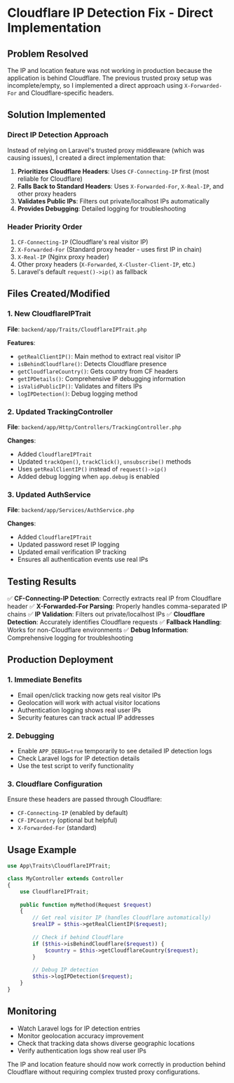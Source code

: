 # Cloudflare IP Detection Fix - Direct Implementation

## Problem Resolved
The IP and location feature was not working in production because the application is behind Cloudflare. The previous trusted proxy setup was incomplete/empty, so I implemented a direct approach using `X-Forwarded-For` and Cloudflare-specific headers.

## Solution Implemented

### Direct IP Detection Approach
Instead of relying on Laravel's trusted proxy middleware (which was causing issues), I created a direct implementation that:

1. **Prioritizes Cloudflare Headers**: Uses `CF-Connecting-IP` first (most reliable for Cloudflare)
2. **Falls Back to Standard Headers**: Uses `X-Forwarded-For`, `X-Real-IP`, and other proxy headers
3. **Validates Public IPs**: Filters out private/localhost IPs automatically
4. **Provides Debugging**: Detailed logging for troubleshooting

### Header Priority Order
1. `CF-Connecting-IP` (Cloudflare's real visitor IP)
2. `X-Forwarded-For` (Standard proxy header - uses first IP in chain)
3. `X-Real-IP` (Nginx proxy header)
4. Other proxy headers (`X-Forwarded`, `X-Cluster-Client-IP`, etc.)
5. Laravel's default `request()->ip()` as fallback

## Files Created/Modified

### 1. New CloudflareIPTrait
**File**: `backend/app/Traits/CloudflareIPTrait.php`

**Features**:
- `getRealClientIP()`: Main method to extract real visitor IP
- `isBehindCloudflare()`: Detects Cloudflare presence
- `getCloudflareCountry()`: Gets country from CF headers
- `getIPDetails()`: Comprehensive IP debugging information
- `isValidPublicIP()`: Validates and filters IPs
- `logIPDetection()`: Debug logging method

### 2. Updated TrackingController
**File**: `backend/app/Http/Controllers/TrackingController.php`

**Changes**:
- Added `CloudflareIPTrait`
- Updated `trackOpen()`, `trackClick()`, `unsubscribe()` methods
- Uses `getRealClientIP()` instead of `request()->ip()`
- Added debug logging when `app.debug` is enabled

### 3. Updated AuthService
**File**: `backend/app/Services/AuthService.php`

**Changes**:
- Added `CloudflareIPTrait`
- Updated password reset IP logging
- Updated email verification IP tracking
- Ensures all authentication events use real IPs

## Testing Results

✅ **CF-Connecting-IP Detection**: Correctly extracts real IP from Cloudflare header
✅ **X-Forwarded-For Parsing**: Properly handles comma-separated IP chains
✅ **IP Validation**: Filters out private/localhost IPs
✅ **Cloudflare Detection**: Accurately identifies Cloudflare requests
✅ **Fallback Handling**: Works for non-Cloudflare environments
✅ **Debug Information**: Comprehensive logging for troubleshooting

## Production Deployment

### 1. Immediate Benefits
- Email open/click tracking now gets real visitor IPs
- Geolocation will work with actual visitor locations
- Authentication logging shows real user IPs
- Security features can track actual IP addresses

### 2. Debugging
- Enable `APP_DEBUG=true` temporarily to see detailed IP detection logs
- Check Laravel logs for IP detection details
- Use the test script to verify functionality

### 3. Cloudflare Configuration
Ensure these headers are passed through Cloudflare:
- `CF-Connecting-IP` (enabled by default)
- `CF-IPCountry` (optional but helpful)
- `X-Forwarded-For` (standard)

## Usage Example

```php
use App\Traits\CloudflareIPTrait;

class MyController extends Controller
{
    use CloudflareIPTrait;
    
    public function myMethod(Request $request)
    {
        // Get real visitor IP (handles Cloudflare automatically)
        $realIP = $this->getRealClientIP($request);
        
        // Check if behind Cloudflare
        if ($this->isBehindCloudflare($request)) {
            $country = $this->getCloudflareCountry($request);
        }
        
        // Debug IP detection
        $this->logIPDetection($request);
    }
}
```

## Monitoring
- Watch Laravel logs for IP detection entries
- Monitor geolocation accuracy improvement
- Check that tracking data shows diverse geographic locations
- Verify authentication logs show real user IPs

The IP and location feature should now work correctly in production behind Cloudflare without requiring complex trusted proxy configurations.
